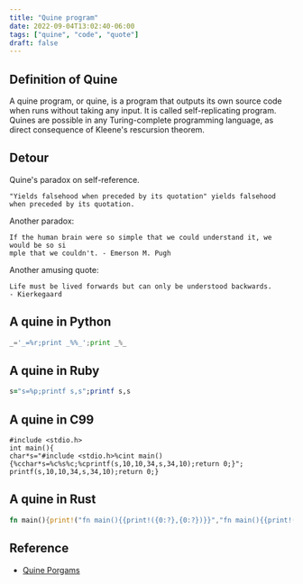 ```yaml
---
title: "Quine program"
date: 2022-09-04T13:02:40-06:00
tags: ["quine", "code", "quote"]
draft: false
---
```


## Definition of Quine

A quine program, or quine, is a program that outputs its own source code when runs without taking any input. It is called self-replicating program. Quines are possible in any Turing-complete programming language, as direct consequence of Kleene's rescursion theorem.

## Detour

Quine's paradox on self-reference.

```
"Yields falsehood when preceded by its quotation" yields falsehood when preceded by its quotation.
```

Another paradox:

```
If the human brain were so simple that we could understand it, we would be so si
mple that we couldn't. - Emerson M. Pugh
```

Another amusing quote:

```
Life must be lived forwards but can only be understood backwards.
- Kierkegaard
```

## A quine in Python

```python
_='_=%r;print _%%_';print _%_
```

## A quine in Ruby

```ruby
s="s=%p;printf s,s";printf s,s
```

## A quine in C99

```
#include <stdio.h>
int main(){
char*s="#include <stdio.h>%cint main(){%cchar*s=%c%s%c;%cprintf(s,10,10,34,s,34,10);return 0;}";
printf(s,10,10,34,s,34,10);return 0;}
```

## A quine in Rust

```rust
fn main(){print!("fn main(){{print!({0:?},{0:?})}}","fn main(){{print!({0:?},{0:?})}}")}
```

## Reference

* [Quine Porgams](https://cs.lmu.edu/~ray/notes/quineprograms/)

